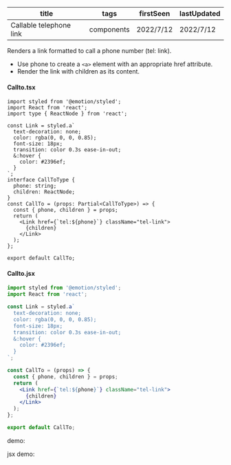 | title                   | tags       | firstSeen | lastUpdated |
| ----------------------- | ---------- | --------- | ----------- |
| Callable telephone link | components | 2022/7/12 | 2022/7/12   |

Renders a link formatted to call a phone number (tel: link).

- Use phone to create a `<a>` element with an appropriate href attribute.
- Render the link with children as its content.

#### Callto.tsx

```tsx | pure
import styled from '@emotion/styled';
import React from 'react';
import type { ReactNode } from 'react';

const Link = styled.a`
  text-decoration: none;
  color: rgba(0, 0, 0, 0.85);
  font-size: 18px;
  transition: color 0.3s ease-in-out;
  &:hover {
    color: #2396ef;
  }
`;
interface CallToType {
  phone: string;
  children: ReactNode;
}
const CallTo = (props: Partial<CallToType>) => {
  const { phone, children } = props;
  return (
    <Link href={`tel:${phone}`} className="tel-link">
      {children}
    </Link>
  );
};

export default CallTo;
```

#### Callto.jsx

```jsx | pure
import styled from '@emotion/styled';
import React from 'react';

const Link = styled.a`
  text-decoration: none;
  color: rgba(0, 0, 0, 0.85);
  font-size: 18px;
  transition: color 0.3s ease-in-out;
  &:hover {
    color: #2396ef;
  }
`;

const CallTo = (props) => {
  const { phone, children } = props;
  return (
    <Link href={`tel:${phone}`} className="tel-link">
      {children}
    </Link>
  );
};

export default CallTo;
```

demo:

<code src="./Demo.tsx" id="callToTsxDemo"></code>

jsx demo:

<code src="./jsx/Demo.jsx" id="callToJsxDemo"></code>
